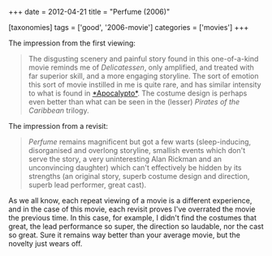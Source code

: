 +++
date = 2012-04-21
title = "Perfume (2006)"

[taxonomies]
tags = ['good', '2006-movie']
categories = ['movies']
+++

The impression from the first viewing:

> The disgusting scenery and painful story found in this one-of-a-kind
> movie reminds me of *Delicatessen*, only amplified, and treated with
> far superior skill, and a more engaging storyline. The sort of emotion
> this sort of movie instilled in me is quite rare, and has similar
> intensity to what is found in [\*Apocalypto\*]. The costume design is
> perhaps even better than what can be seen in the (lesser) *Pirates of
> the Caribbean* trilogy.

The impression from a revisit:

> *Perfume* remains magnificent but got a few warts (sleep-inducing,
> disorganised and overlong storyline, smallish events which don\'t
> serve the story, a very uninteresting Alan Rickman and an unconvincing
> daughter) which can\'t effectively be hidden by its strengths (an
> original story, superb costume design and direction, superb lead
> performer, great cast).

As we all know, each repeat viewing of a movie is a different
experience, and in the case of this movie, each revisit proves I\'ve
overrated the movie the previous time. In this case, for example, I
didn\'t find the costumes that great, the lead performance so super, the
direction so laudable, nor the cast so great. Sure it remains way better
than your average movie, but the novelty just wears off.

  [\*Apocalypto\*]: http://movies.tshepang.net/apocalypto-2006

